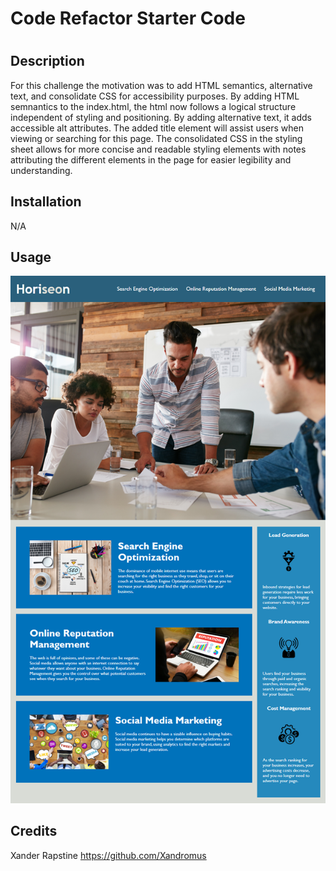 # Code Refactor Starter Code
# <Horiseon Challenge>

## Description

For this challenge the motivation was to add HTML semantics, alternative text, and consolidate CSS for accessibility purposes. By adding HTML semnantics to the index.html, the html now follows a logical structure independent of styling and positioning. By adding alternative text, it adds accessible alt attributes. The added title element will assist users when viewing or searching for this page. The consolidated CSS in the styling sheet allows for more concise and readable styling elements with notes attributing the different elements in the page for easier legibility and understanding. 


## Installation

N/A

## Usage

![screenshot](develop/assets/images/screenshot.png)


## Credits

Xander Rapstine 
https://github.com/Xandromus
